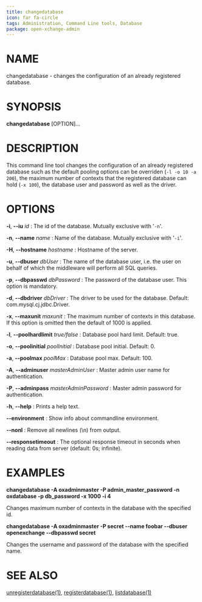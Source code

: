 ```yaml
---
title: changedatabase
icon: far fa-circle
tags: Administration, Command Line tools, Database
package: open-xchange-admin
---
```


# NAME

changedatabase - changes the configuration of an already registered database.

# SYNOPSIS

**changedatabase** [OPTION]...

# DESCRIPTION

This command line tool changes the configuration of an already registered database such as the default pooling options can be overriden (`-l -o 10 -a 200`), the maximum number of contexts that the registered database can hold (`-x 100`), the database user and password as well as the driver.

# OPTIONS

**-i**, **--iu** *id*
: The id of the database. Mutually exclusive with '`-n`'.

**-n**, **--name** *name*
: Name of the database. Mutually exclusive with '`-i`'.

**-H**, **--hostname** *hostname*
: Hostname of the server.

**-u**, **--dbuser** *dbUser*
: The name of the database user, i.e. the user on behalf of which the middleware will perform all SQL queries.

**-p**, **--dbpasswd** *dbPassword*
: The password of the database user. This option is mandatory.

**-d**, **--dbdriver** *dbDriver*
: The driver to be used for the database. Default: com.mysql.cj.jdbc.Driver.

**-x**, **--maxunit** *maxunit*
: The maximum number of contexts in this database. If this option is omitted then the default of 1000 is applied.

**-l**, **--poolhardlimit** *true/false*
: Database pool hard limit. Default: true.

**-o**, **--poolinitial** *poolInitial*
: Database pool initial. Default: 0.

**-a**, **--poolmax** *poolMax*
: Database pool max. Default: 100.

**-A**, **--adminuser** *masterAdminUser*
: Master admin user name for authentication.

**-P**, **--adminpass** *masterAdminPassword*
: Master admin password for authentication.

**-h**, **--help**
: Prints a help text.

**--environment**
: Show info about commandline environment.

**--nonl**
: Remove all newlines (\\n) from output.

**--responsetimeout**
: The optional response timeout in seconds when reading data from server (default: 0s; infinite).

# EXAMPLES

**changedatabase -A oxadminmaster -P admin_master_password -n oxdatabase -p db_password -x 1000 -i 4**

Changes maximum number of contexts in the database with the specified id.

**changedatabase -A oxadminmaster -P secret --name foobar --dbuser openexchange --dbpasswd secret**

Changes the username and password of the database with the specified name.

# SEE ALSO

[unregisterdatabase(1)](unregisterdatabase.html), [registerdatabase(1)](registerdatabase.html), [listdatabase(1)](listdatabase.html)

